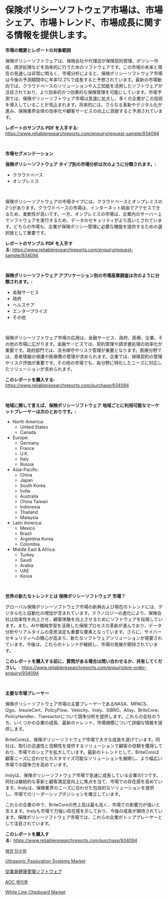 <p><h1>保険ポリシーソフトウェア市場は、市場シェア、市場トレンド、市場成長に関する情報を提供します。</h1></p><p><strong>市場の概要とレポートの対象範囲</strong></p>
<p><p>保険ポリシーソフトウェアは、保険会社や代理店が保険契約管理、ポリシー作成、請求処理などを効率的に行うためのソフトウェアです。この市場の未来と現在の見通しは非常に明るく、市場分析によると、保険ポリシーソフトウェア市場は今後の予測期間中に年率12.2%で成長すると予想されています。最新の市場動向では、クラウドベースのソリューションや人工知能を活用したソフトウェアが注目されており、より効率的かつ効果的な保険管理を可能にしています。市場予測では、保険ポリシーソフトウェア市場は急速に拡大し、多くの企業がこの技術を導入していることが見込まれます。将来的には、さらなる革新やデジタル化が進み、保険業界全体の効率化や顧客サービスの向上に貢献すると予測されています。</p></p>
<p><strong>レポートのサンプル PDF を入手する:</strong> <a href="https://www.reliableresearchreports.com/enquiry/request-sample/934094">https://www.reliableresearchreports.com/enquiry/request-sample/934094</a></p>
<p>&nbsp;</p>
<p><strong>市場セグメンテーション</strong></p>
<p><strong>保険ポリシーソフトウェア タイプ別の市場分析は次のように分類されます。:</strong></p>
<p><ul><li>クラウドベース</li><li>オンプレミス</li></ul></p>
<p>&nbsp;</p>
<p><p>保険ポリシーソフトウェアの市場タイプには、クラウドベースとオンプレミスの2つがあります。クラウドベースの市場は、インターネット経由でアクセスできるため、柔軟性が高いです。一方、オンプレミスの市場は、企業内のサーバー上でソフトウェアを実行するため、データのセキュリティがより高いとされています。どちらの市場も、企業が保険ポリシー管理に必要な機能を提供するための選択肢として重要です。</p></p>
<p><strong>レポートのサンプル PDF を入手する:</strong>&nbsp;<a href="https://www.reliableresearchreports.com/enquiry/request-sample/934094">https://www.reliableresearchreports.com/enquiry/request-sample/934094</a></p>
<p>&nbsp;</p>
<p><strong> 保険ポリシーソフトウェア アプリケーション別の市場産業調査は次のように分類されます。:</strong></p>
<p><ul><li>金融サービス</li><li>政府</li><li>ヘルスケア</li><li>エンタープライズ</li><li>その他</li></ul></p>
<p>&nbsp;</p>
<p><p>保険ポリシーソフトウェア市場の応用は、金融サービス、政府、医療、企業、その他の市場に広がります。金融サービスでは、契約管理や請求書処理の効率化が重要です。政府部門では、法令順守やリスク管理が重要となります。医療分野では、患者情報の保護や医療費の管理が求められます。企業では、保険契約の管理やリスク評価が重要です。その他の市場でも、各分野に特化したニーズに対応したソリューションが求められます。</p></p>
<p><strong>このレポートを購入する:</strong>&nbsp; <a href="https://www.reliableresearchreports.com/purchase/934094">https://www.reliableresearchreports.com/purchase/934094</a></p>
<p>&nbsp;</p>
<p><strong>地域に関して言えば、保険ポリシーソフトウェア 地域ごとに利用可能なマーケットプレーヤーは次のとおりです。:</strong></p>
<p><ul>
    <li>
        North America:
        <ul>
            <li>United States</li>
            <li>Canada</li>
        </ul>
    </li>
    <li>
        Europe:
        <ul>
            <li>Germany</li>
            <li>France</li>
            <li>U.K.</li>
            <li>Italy</li>
            <li>Russia</li>
        </ul>
    </li>
    <li>
        Asia-Pacific:
        <ul>
            <li>China</li>
            <li>Japan</li>
            <li>South Korea</li>
            <li>India</li>
            <li>Australia</li>
            <li>China Taiwan</li>
            <li>Indonesia</li>
            <li>Thailand</li>
            <li>Malaysia</li>
        </ul>
    </li>
    <li>
        Latin America:
        <ul>
            <li>Mexico</li>
            <li>Brazil</li>
            <li>Argentina Korea</li>
            <li>Colombia</li>
        </ul>
    </li>
    <li>
        Middle East & Africa:
        <ul>
            <li>Turkey</li>
            <li>Saudi</li>
            <li>Arabia</li>
            <li>UAE</li>
            <li>Korea</li>
        </ul>
    </li>
    </ul></p>
<p>&nbsp;</p>
<p><strong>世界の新たなトレンドとは 保険ポリシーソフトウェア 市場？</strong></p>
<p><p>グローバル保険ポリシーソフトウェア市場の新興および現在のトレンドには、デジタル化と自動化の増加が含まれています。テクノロジーの進化により、保険会社は効率性を向上させ、顧客体験を向上させるためにソフトウェアを採用しています。また、AIや機械学習を活用した保険プロセスの革新が進んでおり、データ分析やリアルタイムの意思決定も重要な要素となっています。さらに、サイバーセキュリティへの関心が高まり、新たなソフトウェアソリューションが需要されています。今後は、これらのトレンドが継続し、市場の発展が期待されています。</p></p>
<p><strong>このレポートを購入する前に、質問がある場合は問い合わせるか、共有してください。</strong>- <a href="https://www.reliableresearchreports.com/enquiry/pre-order-enquiry/934094">https://www.reliableresearchreports.com/enquiry/pre-order-enquiry/934094</a></p>
<p>&nbsp;</p>
<p><strong>主要な市場プレーヤー</strong></p>
<p><p>保険ポリシーソフトウェア市場の主要プレーヤーであるNASA、MPACS、I2go、InsureCert、PolicyFlow、Velocity、Insly、SIBRO、Allay、BriteCore、PolicyHandler、Transactorについて競争分析を提供します。これらの会社のうち、いくつかの企業の成長、最新のトレンド、市場規模について詳細な情報を提供します。</p><p>BriteCoreは、保険ポリシーソフトウェア市場で大きな成長を遂げています。同社は、取引の迅速性と信頼性を提供するソリューションで顧客の信頼を獲得しており、市場でのシェアを拡大しています。最新のトレンドとして、BriteCoreは顧客ニーズに合わせたカスタマイズ可能なソリューションを展開し、より幅広い市場での競争力を高めています。</p><p>Inslyは、保険ポリシーソフトウェア市場で急速に成長している企業の1つです。同社は継続的な革新と顧客満足度向上に焦点を当て、市場での存在感を高めています。Inslyは、保険業界のニーズに合わせた包括的なソリューションを提供し、市場でのリーダーシップポジションを確立しています。</p><p>これらの企業の中で、BriteCoreの売上高は最も高く、市場での影響力が強いと言えます。Inslyも市場で力強い存在感を示しており、今後の成長が期待されています。保険ポリシーソフトウェア市場では、これらの企業がトッププレーヤーとして注目されています。</p></p>
<p><strong>このレポートを購入する:</strong>&nbsp;&nbsp;<a href="https://www.reliableresearchreports.com/purchase/934094">https://www.reliableresearchreports.com/purchase/934094</a></p>
<p><p><a href="https://github.com/idcefvhkdut6/Market-Research-Report-List-1/blob/main/1319911184340.md">해양 담수화</a></p><p><a href="https://issuu.com/reportprime-2/docs/ultrasonic-passivation-systems-market-size-2030.pp">Ultrasonic Passivation Systems Market</a></p><p><a href="https://github.com/ppmazlotr77499/Market-Research-Report-List-1/blob/main/6390247184315.md">従業員健康管理ソフトウェア</a></p><p><a href="https://medium.com/@wilburkihn5676/aoc-%EC%BC%80%EC%9D%B4%EB%B8%94-%EC%8B%9C%EC%9E%A5-%EC%9D%B8%EC%82%AC%EC%9D%B4%ED%8A%B8-%EC%8B%9C%EC%9E%A5-%EB%8F%99%ED%96%A5-%EC%84%B1%EC%9E%A5-2024%EB%85%84%EB%B6%80%ED%84%B0-2031%EB%85%84%EA%B9%8C%EC%A7%80-%EC%98%88%EC%B8%A1%EB%90%9C-%EA%B2%83-9bdf59d2dacd">AOC 케이블</a></p><p><a href="https://github.com/johnbach50/Market-Research-Report-List-2/blob/main/white-line-chipboard-market.md">White Line Chipboard Market</a></p></p>